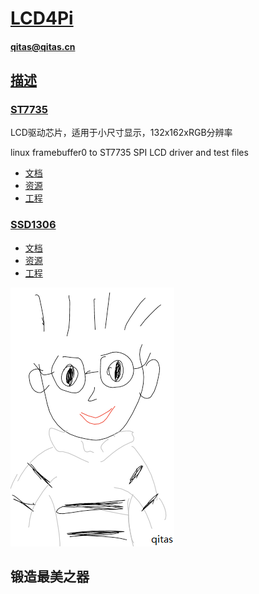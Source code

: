 ﻿# [LCD4Pi](https://github.com/qitas/LCD4Pi) 

#### qitas@qitas.cn

## [描述](https://github.com/qitas/LCD4Pi/wiki) 

### [ST7735](ST7735/) 

LCD驱动芯片，适用于小尺寸显示，132x162xRGB分辨率

linux framebuffer0 to ST7735 SPI LCD driver and test files

- [文档](ST7735/docs) 
- [资源](ST7735/src) 
- [工程](ST7735/project) 

### [SSD1306](SSD1306/) 


- [文档](SSD1306/docs) 
- [资源](SSD1306/src) 
- [工程](SSD1306/project) 

[![sites](qitas/qitas.png)](http://www.qitas.cn)
## 锻造最美之器